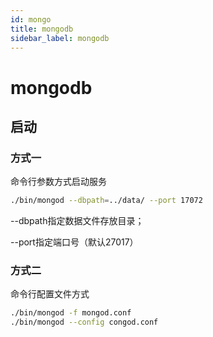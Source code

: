 ```yaml
---
id: mongo
title: mongodb
sidebar_label: mongodb
---
```


# mongodb

## 启动

### 方式一

命令行参数方式启动服务

```sh
./bin/mongod --dbpath=../data/ --port 17072
```

--dbpath指定数据文件存放目录；

--port指定端口号（默认27017）

### 方式二

命令行配置文件方式

```sh
./bin/mongod -f mongod.conf
./bin/mongod --config congod.conf
```

